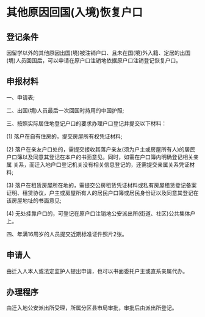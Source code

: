 # 其他原因回国(入境)恢复户口

## 登记条件

因留学以外的其他原因出国(境)被注销户口、且未在国(境)外入籍、定居的出国(境)人员回国后，可以申请在原户口注销地依据原户口注销登记恢复户口。

## 申报材料

一、申请表;

二、出国(境)人员最后一次回国时持用的中国护照;

三、按照实际居住地登记户口的要求办理户口登记并提交以下材料：

  (1) 落户在自有住房的，提交房屋所有权凭证材料;

  (2) 落户在亲友户口处的，需提交接收其落户亲友(须为户主或房屋所有人)的居民户口簿以及同意其登记在本户的书面意见。同时，如需在户口簿内明确登记相关亲属
  关系，而迁入地户口登记机关没有相关信息登记的，还需提交亲属关系凭证材料;
  
  (3) 落户在租赁房屋所在地的，需提交公房租赁凭证材料或私有房屋租赁登记备案证明、租赁协议，户主或房屋所有人的居民户口簿或居民身份证以及同意其登记在该房屋地址的书面意见;
  
  (4) 无处挂靠户口的，可登记在原户口注销地公安派出所(街道、社区)公共集体户上。

四、年满16周岁的人员提交近期标准证件照片2张。

## 申请人

由迁入人本人或法定监护人提出申请，也可以书面委托户主或直系亲属代办。

## 办理程序

由迁入地公安派出所受理，所属分区县市局审批，审批后由派出所登记。